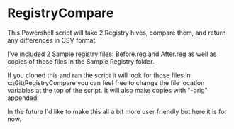 # RegistryCompare

This Powershell script will take 2 Registry hives, compare them, and return any differences in CSV format. 

I've included 2 Sample registry files: Before.reg and After.reg as well as copies of those files in the Sample Registry folder.

If you cloned this and ran the script it will look for those files in c:\Git\RegistryCompare you can feel free to change the file location variables at the top of the script. It will also make copies with "-orig" appended. 

In the future I'd like to make this all a bit more user friendly but here it is for now. 
